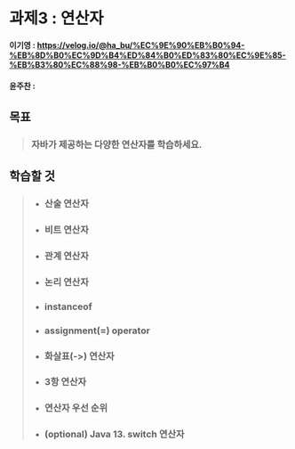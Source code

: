 # 과제3 : 연산자

#### 이기영 : https://velog.io/@ha_bu/%EC%9E%90%EB%B0%94-%EB%8D%B0%EC%9D%B4%ED%84%B0%ED%83%80%EC%9E%85-%EB%B3%80%EC%88%98-%EB%B0%B0%EC%97%B4
#### 윤주찬 : 

## 목표
> ### 자바가 제공하는 다양한 연산자를 학습하세요.

## 학습할 것
> - ### 산술 연산자
> 
> - ### 비트 연산자
> 
> - ### 관계 연산자
> 
> - ### 논리 연산자
> 
> - ### instanceof
> 
> - ### assignment(=) operator
> 
> - ### 화살표(->) 연산자
> 
> - ### 3항 연산자
> 
> - ### 연산자 우선 순위
> 
> - ### (optional) Java 13. switch 연산자
